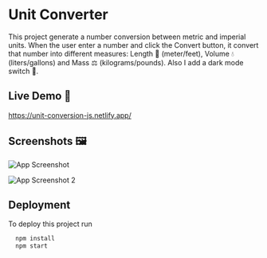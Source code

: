 
# Unit Converter

This project generate a number conversion between metric and imperial units. When the user enter a number and click the Convert button, it convert that number into different measures: Length 📏 (meter/feet), Volume 💧(liters/gallons) and Mass ⚖️ (kilograms/pounds).
Also I add a dark mode switch 🌃.

## Live Demo 📱

https://unit-conversion-js.netlify.app/
## Screenshots 🖼️

![App Screenshot](https://i.postimg.cc/RVXbj90m/screen-unit.png)

![App Screenshot 2](https://i.postimg.cc/y8Gp8P9r/screen-unit2.png)
## Deployment

To deploy this project run

```bash
  npm install
  npm start
```

